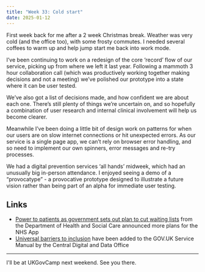 ```yaml
---
title: "Week 33: Cold start"
date: 2025-01-12
---
```


First week back for me after a 2 week Christmas break. Weather was very cold (and the office too), with some frosty commutes. I needed several coffees to warm up and help jump start me back into work mode.

I’ve been continuing to work on a redesign of the core ‘record’ flow of our service, picking up from where we left it last year. Following a mammoth 3 hour collaboration call (which was productively working together making decisions and not a meeting) we’ve polished our prototype into a state where it can be user tested.

We’ve also got a list of decisions made, and how confident we are about each one. There’s still plenty of things we’re uncertain on, and so hopefully a combination of user research and internal clinical involvement will help us become clearer.

Meanwhile I’ve been doing a little bit of design work on patterns for when our users are on slow internet connections or hit unexpected errors. As our service is a single page app, we can’t rely on browser error handling, and so need to implement our own spinners, error messages and re-try processes.

We had a digital prevention services ‘all hands’ midweek, which had an unusually big in-person attendance. I enjoyed seeing a demo of a “provocatype” - a provocative  prototype designed to illustrate a future vision rather than being part of an alpha for immediate user testing.

## Links

 * [Power to patients as government sets out plan to cut waiting lists](https://www.gov.uk/government/news/power-to-patient-as-government-sets-out-plan-to-cut-waiting-lists) from the Department of Health and Social Care announced more plans for the NHS App
 * [Universal barriers to inclusion](https://www.gov.uk/service-manual/design/making-your-service-more-inclusive#universal-barriers-to-inclusion) have been added to the GOV.UK Service Manual by the Central Digital and Data Office

---

I'll be at UKGovCamp next weekend. See you there.

